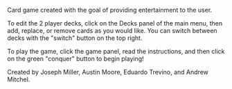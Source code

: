 Card game created with the goal of providing entertainment to the user.

To edit the 2 player decks, click on the Decks panel of the main menu, then add, replace, or remove cards as you would like. You can switch between decks with the "switch" button on the top right.

To play the game, click the game panel, read the instructions, and then click on the green "conquer" button to begin playing!

Created by Joseph Miller, Austin Moore, Eduardo Trevino, and Andrew Mitchel.

